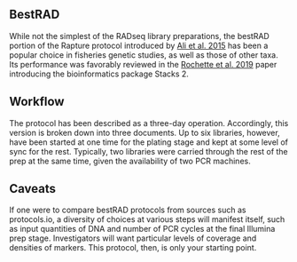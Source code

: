 ## BestRAD
While not the simplest of the RADseq library preparations, the bestRAD portion of the Rapture protocol introduced by [Ali et al. 2015](https://academic.oup.com/genetics/article/202/2/389/5930231?login=true) has been a popular choice in fisheries genetic studies, as well as those of other taxa. Its performance was favorably reviewed in the [Rochette et al. 2019](https://onlinelibrary.wiley.com/doi/abs/10.1111/mec.15253) paper introducing the bioinformatics package Stacks 2.

## Workflow
The protocol has been described as a three-day operation. Accordingly, this version is broken down into three documents. Up to six libraries, however, have been started at one time for the plating stage and kept at some level of sync for the rest. Typically, two libraries were carried through the rest of the prep at the same time, given the availability of two PCR machines.

## Caveats
If one were to compare bestRAD protocols from sources such as protocols.io, a diversity of choices at various steps will manifest itself, such as input quantities of DNA and number of PCR cycles at the final Illumina prep stage. Investigators will want particular levels of coverage and densities of markers. This protocol, then, is only your starting point.

